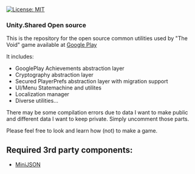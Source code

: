 [![License: MIT](https://img.shields.io/badge/License-MIT-yellow.svg)](https://opensource.org/licenses/MIT)
### Unity.Shared Open source

This is the repository for the open source common utilities used by "The Void" game available at [Google Play](https://play.google.com/store/apps/details?id=com.sphericalbrain.thevoid)

It includes: 
- GooglePlay Achievements abstraction layer
- Cryptography abstraction layer
- Secured PlayerPrefs abstraction layer with migration support
- UI/Menu Statemachine and utilites
- Localization manager
- Diverse utilities...

There may be some compilation errors due to data I want to make public and different data I want to keep private. Simply uncomment those parts. 

Please feel free to look and learn how (not) to make a game.

## Required 3rd party components:
- [MiniJSON](https://gist.github.com/darktable/1411710)